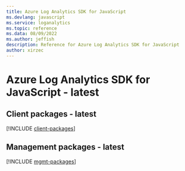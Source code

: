 ```yaml
---
title: Azure Log Analytics SDK for JavaScript
ms.devlang: javascript
ms.service: loganalytics
ms.topic: reference
ms.data: 08/09/2022
ms.author: jeffish
description: Reference for Azure Log Analytics SDK for JavaScript
author: xirzec
---
```

# Azure Log Analytics SDK for JavaScript - latest

## Client packages - latest
[!INCLUDE [client-packages](log-analytics-client-index.md)]
## Management packages - latest
[!INCLUDE [mgmt-packages](log-analytics-mgmt-index.md)]